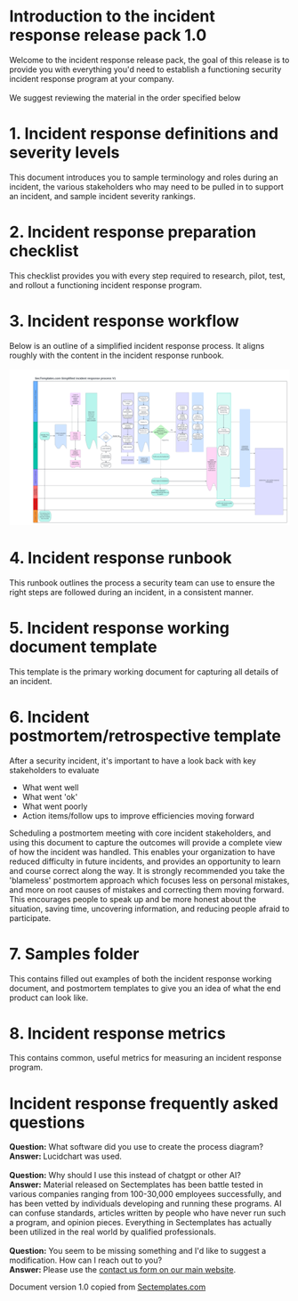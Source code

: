 # Introduction to the incident response release pack 1.0
Welcome to the incident response release pack, the goal of this release is to provide you with everything you'd need to establish a functioning security incident response program at your company. 
<br><br>
We suggest reviewing the material in the order specified below


# 1. Incident response definitions and severity levels
This document introduces you to sample terminology and roles during an incident, the various stakeholders who may need to be pulled in to support an incident, and sample incident severity rankings.

# 2. Incident response preparation checklist
This checklist provides you with every step required to research, pilot, test, and rollout a functioning incident response program. 

# 3. Incident response workflow
Below is an outline of a simplified incident response process. It aligns roughly with the content in the incident response runbook.<br><br>
<img src="Incident_response_process.png">

# 4. Incident response runbook
This runbook outlines the process a security team can use to ensure the right steps are followed during an incident, in a consistent manner.

# 5. Incident response working document template
This template is the primary working document for capturing all details of an incident. 


# 6. Incident postmortem/retrospective template
After a security incident, it's important to have a look back with key stakeholders to evaluate
* What went well
* What went 'ok'
* What went poorly
* Action items/follow ups to improve efficiencies moving forward<br>

Scheduling a postmortem meeting with core incident stakeholders, and using this document to capture the outcomes will provide a complete view of how the incident was handled. This enables your organization to have reduced difficulty in future incidents, and provides an opportunity to learn and course correct along the way. It is strongly recommended you take the 'blameless' postmortem approach which focuses less on personal mistakes, and more on root causes of mistakes and correcting them moving forward. This encourages people to speak up and be more honest about the situation, saving time, uncovering information, and reducing people afraid to participate. 

# 7. Samples folder
This contains filled out examples of both the incident response working document, and postmortem templates to give you an idea of what the end product can look like. 

# 8. Incident response metrics
This contains common, useful metrics for measuring an incident response program. 

# Incident response frequently asked questions
<b>Question:</b> What software did you use to create the process diagram?<br>
<b>Answer: </b> Lucidchart was used. 
<br><br>
<b>Question:</b> Why should I use this instead of chatgpt or other AI?<br>
<b>Answer:</b> Material released on Sectemplates has been battle tested in various companies ranging from 100-30,000 employees successfully, and has been vetted by individuals developing and running these programs. AI can confuse standards, articles written by people who have never run such a program, and opinion pieces. Everything in Sectemplates has actually been utilized in the real world by qualified professionals. 
<br><br>
<b>Question:</b> You seem to be missing something and I'd like to suggest a modification. How can I reach out to you?<br>
<b>Answer: </b> Please use the <a href="https://www.sectemplates.com/contact-us.html">contact us form on our main website</a>.

Document version 1.0 copied from [Sectemplates.com](https://www.sectemplates.com)
